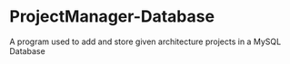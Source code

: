 # ProjectManager-Database
A program used to add and store given architecture projects in a MySQL Database
